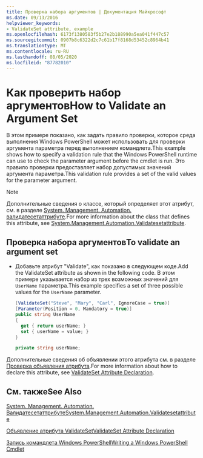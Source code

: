 ```yaml
---
title: Проверка набора аргументов | Документация Майкрософт
ms.date: 09/13/2016
helpviewer_keywords:
- ValidateSet attribute, example
ms.openlocfilehash: 6173f1380583f5b27e2b188990a5ea041f447c57
ms.sourcegitcommit: 0907b8c6322d2c7c61b17f8168d53452c8964b41
ms.translationtype: MT
ms.contentlocale: ru-RU
ms.lasthandoff: 08/05/2020
ms.locfileid: "87782010"
---
```

# <a name="how-to-validate-an-argument-set"></a><span data-ttu-id="52005-102">Как проверить набор аргументов</span><span class="sxs-lookup"><span data-stu-id="52005-102">How to Validate an Argument Set</span></span>

<span data-ttu-id="52005-103">В этом примере показано, как задать правило проверки, которое среда выполнения Windows PowerShell может использовать для проверки аргумента параметра перед выполнением командлета.</span><span class="sxs-lookup"><span data-stu-id="52005-103">This example shows how to specify a validation rule that the Windows PowerShell runtime can use to check the parameter argument before the cmdlet is run.</span></span> <span data-ttu-id="52005-104">Это правило проверки предоставляет набор допустимых значений аргумента параметра.</span><span class="sxs-lookup"><span data-stu-id="52005-104">This validation rule provides a set of the valid values for the parameter argument.</span></span>

> [!NOTE]
> <span data-ttu-id="52005-105">Дополнительные сведения о классе, который определяет этот атрибут, см. в разделе [System. Management. Automation. валидатесетаттрибуте](/dotnet/api/System.Management.Automation.ValidateSetAttribute).</span><span class="sxs-lookup"><span data-stu-id="52005-105">For more information about the class that defines this attribute, see [System.Management.Automation.Validatesetattribute](/dotnet/api/System.Management.Automation.ValidateSetAttribute).</span></span>

## <a name="to-validate-an-argument-set"></a><span data-ttu-id="52005-106">Проверка набора аргументов</span><span class="sxs-lookup"><span data-stu-id="52005-106">To validate an argument set</span></span>

- <span data-ttu-id="52005-107">Добавьте атрибут "Validate", как показано в следующем коде.</span><span class="sxs-lookup"><span data-stu-id="52005-107">Add the ValidateSet attribute as shown in the following code.</span></span> <span data-ttu-id="52005-108">В этом примере указывается набор из трех возможных значений для `UserName` параметра.</span><span class="sxs-lookup"><span data-stu-id="52005-108">This example specifies a set of three possible values for the `UserName` parameter.</span></span>

    ```csharp
    [ValidateSet("Steve", "Mary", "Carl", IgnoreCase = true)]
    [Parameter(Position = 0, Mandatory = true)]
    public string UserName
    {
      get { return userName; }
      set { userName = value; }
    }

    private string userName;
    ```

<span data-ttu-id="52005-109">Дополнительные сведения об объявлении этого атрибута см. в разделе [Проверка объявления атрибута](./validateset-attribute-declaration.md).</span><span class="sxs-lookup"><span data-stu-id="52005-109">For more information about how to declare this attribute, see [ValidateSet Attribute Declaration](./validateset-attribute-declaration.md).</span></span>

## <a name="see-also"></a><span data-ttu-id="52005-110">См. также</span><span class="sxs-lookup"><span data-stu-id="52005-110">See Also</span></span>

[<span data-ttu-id="52005-111">System. Management. Automation. Валидатесетаттрибуте</span><span class="sxs-lookup"><span data-stu-id="52005-111">System.Management.Automation.Validatesetattribute</span></span>](/dotnet/api/System.Management.Automation.ValidateSetAttribute)

[<span data-ttu-id="52005-112">Объявление атрибута ValidateSet</span><span class="sxs-lookup"><span data-stu-id="52005-112">ValidateSet Attribute Declaration</span></span>](./validateset-attribute-declaration.md)

[<span data-ttu-id="52005-113">Запись командлета Windows PowerShell</span><span class="sxs-lookup"><span data-stu-id="52005-113">Writing a Windows PowerShell Cmdlet</span></span>](./writing-a-windows-powershell-cmdlet.md)
